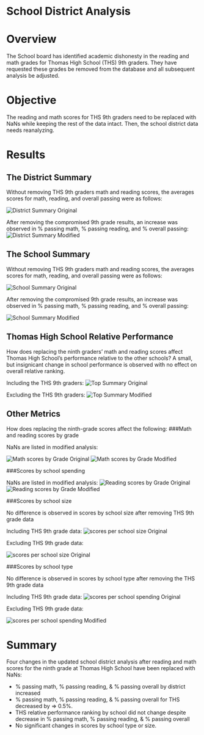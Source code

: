 # School District Analysis

# Overview
The School board has identified academic dishonesty in the reading and math grades for Thomas High School (THS) 9th graders.  They have requested these grades be removed from the database and all subsequent analysis be adjusted.

# Objective
The reading and math scores for THS 9th graders need to be replaced with NaNs while keeping the rest of the data intact. Then, the school district data needs reanalyzing.

# Results

## The District Summary 

Without removing THS 9th graders math and reading scores, the averages scores for math, reading, and overall passing were as follows:

![District Summary Original](Resources/district_summary_original.jpg)

After removing the compromised 9th grade results, an increase was observed in % passing math, % passing reading, and % overall passing:
![District Summary Modified](Resources/district_summary_modified.jpg)





## The School Summary
Without removing THS 9th graders math and reading scores, the averages scores for math, reading, and overall passing were as follows:

![School Summary Original](Resources/school_summary_original.jpg)

After removing the compromised 9th grade results, an increase was observed in % passing math, % passing reading, and % overall passing:

![School Summary Modified](Resources/school_summary_modified.jpg)


## Thomas High School Relative Performance
How does replacing the ninth graders’ math and reading scores affect Thomas High School’s performance relative to the other schools? A small, but insignicant change in school performance is observed with no effect on overall relative ranking.

Including the  THS 9th graders:
![Top Summary Original](Resources/top_schools_original.jpg)
 
Excluding the THS 9th graders:
![Top Summary Modified](Resources/top_schools_modified.jpg)



## Other Metrics

How does replacing the ninth-grade scores affect the following:
###Math and reading scores by grade

NaNs are listed in modified analysis:

![Math scores by Grade Original](Resources/math_scores_by_grade_original.jpg) ![Math scores by Grade Modified](Resources/math_scores_by_grade_modified.jpg)
    
###Scores by school spending

NaNs are listed in modified analysis:
![Reading scores by Grade Original](Resources/reading_scores_by_grade_original.jpg) ![Reading scores by Grade Modified](Resources/reading_scores_by_grade_modified.jpg)
    
###Scores by school size

No difference is observed in scores by school size after removing THS 9th grade data

Including THS 9th grade data:
![scores per school size Original](Resources/scores_per_school_size_original.jpg)

Excluding THS 9th grade data:

![scores per school size Original](Resources/scores_per_school_size_original.jpg)

    
###Scores by school type 

No difference is observed in scores by school type after removing the THS 9th grade data

Including THS 9th grade data:
![scores per school spending Original](Resources/scores_per_school_spending_original.jpg) 

Excluding THS 9th grade data:
    
![scores per school spending Modified](Resources/scores_per_school_spending_modified.jpg)



# Summary
Four changes in the updated school district analysis after reading and math scores for the ninth grade at Thomas High School have been replaced with NaNs:

- % passing math, % passing reading, & % passing overall by district increased
- % passing math, % passing reading, & % passing overall for THS decreased by => 0.5%.
- THS relative performance ranking by school did not change despite decrease in % passing math, % passing reading, & % passing overall
- No significant changes in scores by school type or size. 
